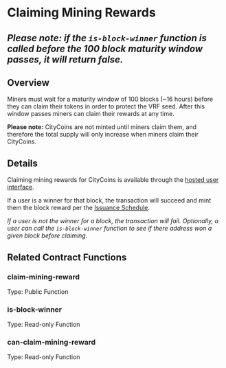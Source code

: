 # Claiming Mining Rewards

## _Please note: if the `is-block-winner` function is called before the 100 block maturity window passes, it will return false._

## Overview

Miners must wait for a maturity window of 100 blocks \(~16 hours\) before they can claim their tokens in order to protect the VRF seed. After this window passes miners can claim their rewards at any time.  
  
‍**Please note:** CityCoins are not minted until miners claim them, and therefore the total supply will only increase when miners claim their CityCoins.

## Details

Claiming mining rewards for CityCoins is available through the [hosted user interface](https://minemiamicoin.com).

If a user is a winner for that block, the transaction will succeed and mint them the block reward per the [Issuance Schedule](issuance-schedule.md).

_If a user is not the winner for a block, the transaction will fail. Optionally, a user can call the `is-block-winner` function to see if there address won a given block before claiming._

## Related Contract Functions

### claim-mining-reward

Type: Public Function

### is-block-winner

Type: Read-only Function

### can-claim-mining-reward

Type: Read-only Function



